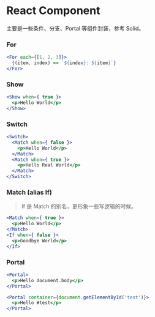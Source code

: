 # React Component

主要是一些条件、分支、Portal 等组件封装，参考 Solid。

### For

```jsx
<For each={[1, 2, 3]}>
  {(item, index) => `${index}: ${item}`}
</For>
```

### Show

```jsx
<Show when={ true }>
  <p>Hello World</p>
</Show>
```

### Switch

```jsx
<Switch>
  <Match when={ false }>
    <p>Hello World</p>
  </Match>
  <Match when={ true }>
    <p>Hello Real World</p>
  </Match>
</Switch>
```


### Match (alias If)

> If 是 Match 的别名，更形象一些写逻辑的时候。

```jsx
<Match when={ true }>
  <p>Hello World</p>
</Match>
<If when={ false }>
  <p>Goodbye World</p>
</If>
```

### Portal

```jsx
<Portal>
  <p>Hello document.body</p>
</Portal>

<Portal container={document.getElementById('test')}>
  <p>Hello #test</p>
</Portal>
```

